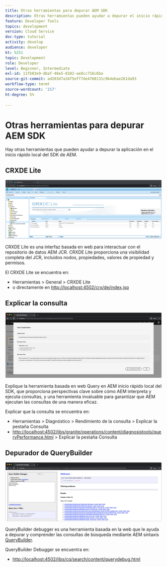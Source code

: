 ```yaml
---
title: Otras herramientas para depurar AEM SDK
description: Otras herramientas pueden ayudar a depurar el inicio rápido local del SDK de AEM.
feature: Developer Tools
topics: development
version: Cloud Service
doc-type: tutorial
activity: develop
audience: developer
kt: 5251
topic: Development
role: Developer
level: Beginner, Intermediate
exl-id: 11fb83e9-dbaf-46e5-8102-ae8cc716c6ba
source-git-commit: ad203d7a34f5eff7de4768131c9b4ebae261da93
workflow-type: tm+mt
source-wordcount: '217'
ht-degree: 5%

---
```


# Otras herramientas para depurar AEM SDK

Hay otras herramientas que pueden ayudar a depurar la aplicación en el inicio rápido local del SDK de AEM.

## CRXDE Lite

![CRXDE Lite](./assets/other-tools/crxde-lite.png)

CRXDE Lite es una interfaz basada en web para interactuar con el repositorio de datos AEM JCR. CRXDE Lite proporciona una visibilidad completa del JCR, incluidos nodos, propiedades, valores de propiedad y permisos.

El CRXDE Lite se encuentra en:

+ Herramientas > General > CRXDE Lite
+ o directamente en [http://localhost:4502/crx/de/index.jsp](http://localhost:4502/crx/de/index.jsp)

## Explicar la consulta

![Explicar la consulta](./assets/other-tools/explain-query.png)

Explique la herramienta basada en web Query en AEM inicio rápido local del SDK, que proporciona perspectivas clave sobre cómo AEM interpreta y ejecuta consultas, y una herramienta invaluable para garantizar que AEM ejecutan las consultas de una manera eficaz.

Explicar que la consulta se encuentra en:

+ Herramientas > Diagnóstico > Rendimiento de la consulta > Explicar la pestaña Consulta
+ [http://localhost:4502/libs/granite/operations/content/diagnosistools/queryPerformance.html](http://localhost:4502/libs/granite/operations/content/diagnosistools/queryPerformance.html)  > Explicar la pestaña Consulta

## Depurador de QueryBuilder

![Depurador de QueryBuilder](./assets/other-tools/query-debugger.png)

QueryBuilder debugger es una herramienta basada en la web que le ayuda a depurar y comprender las consultas de búsqueda mediante AEM sintaxis [QueryBuilder](https://experienceleague.adobe.com/docs/experience-manager-65/developing/platform/query-builder/querybuilder-api.html).

QueryBuilder Debugger se encuentra en:

+ [http://localhost:4502/libs/cq/search/content/querydebug.html](http://localhost:4502/libs/cq/search/content/querydebug.html)
